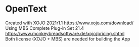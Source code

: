 # OpenText
Created with XOJO 2021r1.1  https://www.xojo.com/download/  
Using MBS Complete Plug-in Set 21.4  https://www.monkeybreadsoftware.de/xojo/pricing.shtml  
Both license (XOJO + MBS) are needed for building the App  


 



